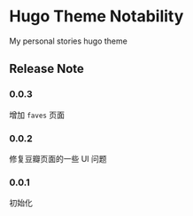 # Hugo Theme Notability

My personal stories hugo theme

## Release Note

### 0.0.3

增加 `faves` 页面

### 0.0.2

修复豆瓣页面的一些 UI 问题

### 0.0.1

初始化
